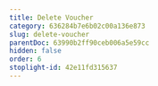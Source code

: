 ```yaml
---
title: Delete Voucher
category: 636284b7e6b02c00a136e873
slug: delete-voucher
parentDoc: 63990b2ff90ceb006a5e59cc
hidden: false
order: 6
stoplight-id: 42e11fd315637
---
```

